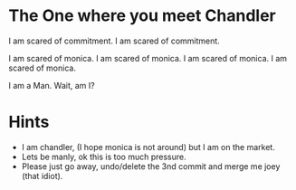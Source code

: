 # The One where you meet Chandler

I am scared of commitment.
I am scared of commitment.

I am scared of monica.
I am scared of monica.
I am scared of monica.
I am scared of monica.

I am a Man.
Wait, am I?

# Hints
- I am chandler, (I hope monica is not around) but I am on the market.
- Lets be manly, ok this is too much pressure.
- Please just go away, undo/delete the 3nd commit and merge me joey (that idiot).   


